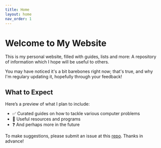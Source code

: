 ```yaml
---
title: Home
layout: home
nav_order: 1
---
```


# Welcome to My Website

This is my personal website, filled with guides, lists and more: A repository of information which I hope will be useful to others.

You may have noticed it's a bit barebones right now; that's true, and why I'm regulary updating it, hopefully through your feedback!


## What to Expect

Here’s a preview of what I plan to include:

- ✅ Curated guides on how to tackle various computer problems 
- 🔗 Useful resources and programs
- ❓ And perhaps more in the future

To make suggestions, please submit an issue at this [repo](https://github.com/RandomTester0/testing-website). Thanks in advance!
